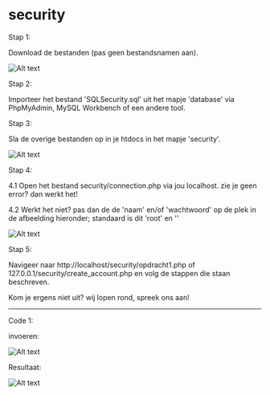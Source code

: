 # security


Stap 1:

Download de bestanden (pas geen bestandsnamen aan).

![Alt text](https://puu.sh/uM79R.png)

Stap 2:

Importeer het bestand 'SQLSecurity.sql' uit het mapje 'database' via PhpMyAdmin, MySQL Workbench of een andere tool.

Stap 3:

Sla de overige bestanden op in je htdocs in het mapje 'security'. 

![Alt text](https://puu.sh/uM6Oe.png)

Stap 4:

4.1 Open het bestand security/connection.php via jou localhost. zie je geen error? dan werkt het!

4.2 Werkt het niet? pas dan de de 'naam' en/of 'wachtwoord' op de plek in de afbeelding hieronder; standaard is dit 'root' en ''

![Alt text](https://puu.sh/uM7CF.png)

Stap 5:

Navigeer naar http://localhost/security/opdracht1.php of 127.0.0.1/security/create_account.php en volg de stappen die staan beschreven.

Kom je ergens niet uit? wij lopen rond, spreek ons aan!


--------------------------------------------------------------------------------------------------------------------------------

Code 1:

invoeren:

![Alt text](https://puu.sh/uLBfd.jpg)

Resultaat:

![Alt text](https://puu.sh/uLBgl.jpg)

